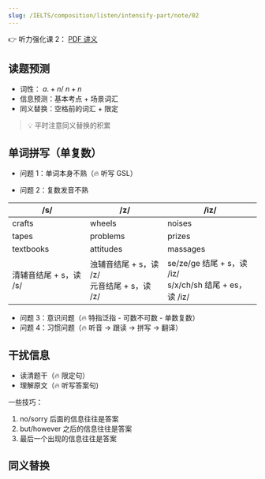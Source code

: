 ```yaml
---
slug: /IELTS/composition/listen/intensify-part/note/02
---
```


👉 听力强化课 2： [PDF 讲义](./听力强化2.pdf)

## 读题预测

- 词性： $a. + n$/ $n + n$
- 信息预测：基本考点 + 场景词汇
- 同义替换：空格前的词汇 + 限定

> 💡 平时注意同义替换的积累

## 单词拼写（单复数）

- 问题 1：单词本身不熟（🔥 听写 GSL）

- 问题 2：复数发音不熟

| /s/                    | /z/                                              | /iz/                                                         |
| ---------------------- | ------------------------------------------------ | ------------------------------------------------------------ |
| crafts                 | wheels                                           | noises                                                       |
| tapes                  | problems                                         | prizes                                                       |
| textbooks              | attitudes                                        | massages                                                     |
| 清辅音结尾 + s，读 /s/ | 浊辅音结尾 + s，读 /z/<br />元音结尾 + s，读 /z/ | se/ze/ge 结尾 + s，读 /iz/<br />s/x/ch/sh 结尾 + es，读 /iz/ |

- 问题 3：意识问题（🔥 特指泛指 - 可数不可数 - 单数复数）
- 问题 4：习惯问题（🔥 听音 → 跟读 → 拼写 → 翻译）

## 干扰信息

- 读清题干（🔥 限定句）
- 理解原文（🔥 听写答案句)

一些技巧：

1. no/sorry 后面的信息往往是答案
2. but/however 之后的信息往往是答案
3. 最后一个出现的信息往往是答案

## 同义替换

























